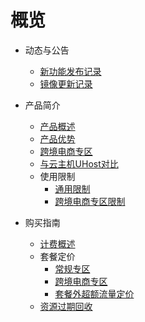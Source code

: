 # 概览

* 动态与公告
    * [新功能发布记录](/ulhost/notice/New_Feature)
    * [镜像更新记录](/ulhost/notice/mirror)

* 产品简介
    * [产品概述](/ulhost/introduction/Overview)
    * [产品优势](/ulhost/introduction/Advantage)
    * [跨境电商专区](/ulhost/introduction/Cross)
    * [与云主机UHost对比](/ulhost/introduction/Compare)
    * 使用限制
         * [通用限制](/ulhost/introduction/Limit/Common)
         * [跨境电商专区限制](/ulhost/introduction/Limit/Cross)

* 购买指南
     * [计费概述](/ulhost/buy/introduction)
     * 套餐定价
         * [常规专区](/ulhost/buy/price/common)
         * [跨境电商专区](/ulhost/buy/price/cross)
         * [套餐外超额流量定价](/ulhost/buy/price/traffic)
     * [资源过期回收](/ulhost/buy/recycle)
